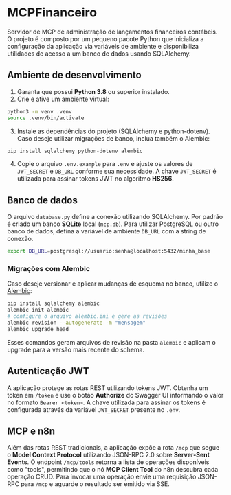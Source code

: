 # MCPFinanceiro

Servidor de MCP de administração de lançamentos financeiros contábeis. O projeto
é composto por um pequeno pacote Python que inicializa a configuração da
aplicação via variáveis de ambiente e disponibiliza utilidades de acesso a
um banco de dados usando SQLAlchemy.

## Ambiente de desenvolvimento

1. Garanta que possui **Python 3.8** ou superior instalado.
2. Crie e ative um ambiente virtual:

```bash
python3 -m venv .venv
source .venv/bin/activate
```

3. Instale as dependências do projeto (SQLAlchemy e python-dotenv).  Caso
   deseje utilizar migrações de banco, inclua também o Alembic:

```bash
pip install sqlalchemy python-dotenv alembic
```

4. Copie o arquivo `.env.example` para `.env` e ajuste os valores de `JWT_SECRET`
   e `DB_URL` conforme sua necessidade. A chave `JWT_SECRET` é utilizada para
   assinar tokens JWT no algoritmo **HS256**.

## Banco de dados

O arquivo `database.py` define a conexão utilizando SQLAlchemy. Por padrão é
criado um banco **SQLite** local (`mcp.db`). Para utilizar PostgreSQL ou outro
banco de dados, defina a variável de ambiente `DB_URL` com a string de conexão.

```bash
export DB_URL=postgresql://usuario:senha@localhost:5432/minha_base
```

### Migrações com Alembic

Caso deseje versionar e aplicar mudanças de esquema no banco, utilize o
[Alembic](https://alembic.sqlalchemy.org/):

```bash
pip install sqlalchemy alembic
alembic init alembic
# configure o arquivo alembic.ini e gere as revisões
alembic revision --autogenerate -m "mensagem"
alembic upgrade head
```
Esses comandos geram arquivos de revisão na pasta `alembic` e aplicam o
upgrade para a versão mais recente do schema.

## Autenticação JWT

A aplicação protege as rotas REST utilizando tokens JWT. Obtenha um token em
`/token` e use o botão **Authorize** do Swagger UI informando o valor no formato
`Bearer <token>`. A chave utilizada para assinar os tokens é configurada através
da variável `JWT_SECRET` presente no `.env`.

## MCP e n8n

Além das rotas REST tradicionais, a aplicação expõe a rota `/mcp` que segue o
**Model Context Protocol** utilizando JSON-RPC 2.0 sobre **Server-Sent Events**.
O endpoint `/mcp/tools` retorna a lista de operações disponíveis como "tools",
permitindo que o nó **MCP Client Tool** do n8n descubra cada operação CRUD.
Para invocar uma operação envie uma requisição JSON-RPC para `/mcp` e aguarde o
resultado ser emitido via SSE.


